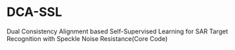 # DCA-SSL 
Dual Consistency Alignment based Self-Supervised Learning for SAR Target Recognition with Speckle Noise Resistance(Core Code)